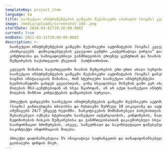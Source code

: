 ```yaml
---
templateKey: project_item
language: ka
title: საინექციო ინსტრუმენტების გამცემი მექანიკური აპარატის (სიგმა) კვლევა
image: /media/uploads/screenshot-104-.png
startDate: 2018-04-02T10:26:00.000Z
current: true
endDate: 2021-03-31T20:00:00.000Z
description: >-
  საინექციო ინსტრუმენტების გამცემი მექანიკური ავტომატების (სიგმა) კვლევას
  ახორციელებს  დამოკიდებულების კვლევითი ცენტრი „ალტერნატივა ჯორჯია“ დაავადებათა
  კონტროლისა და საზოგადოებრივი ჯანმრთელობის ეროვნულ ცენტრთან და ზიანის
  შემცირების საქართველოს ქსელთან  პარტნიორობით.

  კვლევის მიზანია საქართველოში ზიანის შემცირების ერთ-ერთი ახალი სერვისის,
  საინექციო ინსტრუმენტების გამცემი მექანიკური ავტომატების (სიგმა) დანერგვა.
  სიგმას ინსტალაციის მიზანია, რომ სტერილური საინექციო ინსტრუმენტები
  ხელმისაწვდომი გახდეს ყველასთვის, ვინც სხვადასხვა მიზეზის გამო ვერ ახერხებს მათ
  მიღებას შნპ-ცენტრებიდან ან სხვა წყაროდან, ან არ აქვთ საინექციო ინსტრუმენტების
  მიღების მიზნით კონტაქტების დამყარების სურვილი. 

  პროექტის ფარგლებში საინექციო ინსტრუმენტების გამცემი მექანიკური ავტომატი
  (სიგმა) განთავსდება თბილისსა და რუსთავში შერჩეულ 10 ლოკაციაზე და ავტომატები
  იმუშავებს 24/7 უწყვეტ რეჟიმში. ნარკოტიკების მომხმარებელი პირებისთვის
  შესაძლებელი იქნება სტერილური საინექციო აღჭურვილობის, კონდომების, ნალოქსონის,
  ზედოზირების რისკის შემცირებისა და ჯანმრთელობასთან დაკავშირებული სხვა სახის
  საინფორმაციო ბროშურების, ასევე, სამკურნალო და საკონსულტაციო დაწესებულებების
  საკონტაქტო ინფორმაციის მიღება.

  პროექტი დაფინანსებულია 5% ინიციატივა საფრანგეთის და თანადაფინანსებულია
  გლობალური ფონდის მიერ.
---
```


